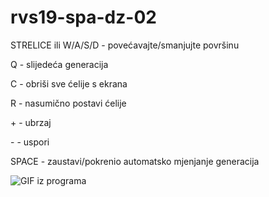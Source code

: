 # rvs19-spa-dz-02

STRELICE ili W/A/S/D - povećavajte/smanjujte površinu

Q - slijedeća generacija

C - obriši sve ćelije s ekrana

R - nasumično postavi ćelije

\+ - ubrzaj

\- - uspori

SPACE - zaustavi/pokrenio automatsko mjenjanje generacija

![GIF iz programa](https://media.giphy.com/media/ZYPSGg11ivq0gvjMI7/giphy.gif)